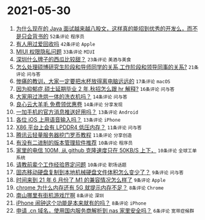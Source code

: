 # 2021-05-30

1. [为什么现在的 Java 面试越来越八股文，这样真的能招到优秀的开发么，而不是只会背书的](https://www.v2ex.com/t/780128) `52条评论` `程序员`
1. [有人用过爱回收吗](https://www.v2ex.com/t/780117) `42条评论` `Apple`
1. [MIUI 权限隐私问题](https://www.v2ex.com/t/780119) `33条评论` `MIUI`
1. [深圳什么牌子的西瓜比较甜？](https://www.v2ex.com/t/780146) `23条评论` `美酒与美食`
1. [怎么处理硕博研究生阶段和导师同学的关系,工作阶段和领导同事的关系?](https://www.v2ex.com/t/780104) `21条评论` `问与答`
1. [惨痛的教训，大家一定要把水杯放得离电脑远远的](https://www.v2ex.com/t/780158) `17条评论` `macOS`
1. [因为抑郁症,硕士延期毕业 2 年,秋招怎么跟 hr 解释?](https://www.v2ex.com/t/780151) `16条评论` `问与答`
1. [大家用过洗烘一体的洗衣机吗？](https://www.v2ex.com/t/780142) `14条评论` `问与答`
1. [良心云大羊毛 免费领优惠卷](https://www.v2ex.com/t/780101) `14条评论` `分享发现`
1. [一加手机的官方消息推送好用吗？](https://www.v2ex.com/t/780167) `13条评论` `Android`
1. [各位 iOS 上用语音输入吗？](https://www.v2ex.com/t/780111) `13条评论` `iPhone`
1. [X86 平台上会有 LPDDR4 低压内存？](https://www.v2ex.com/t/780143) `11条评论` `问与答`
1. [腾讯云轻量服务器挖门罗币教程](https://www.v2ex.com/t/780105) `11条评论` `分享创造`
1. [有没有二进制的版本管理软件推荐](https://www.v2ex.com/t/780168) `10条评论` `程序员`
1. [家里的电信 100M, 从 github 克隆速度只在 50KB/S 上下，](https://www.v2ex.com/t/780147) `10条评论` `全球工单系统`
1. [请教前辈个工作经验界定问题](https://www.v2ex.com/t/780135) `10条评论` `职场话题`
1. [固态移动硬盘复制到本地机械硬盘文件体积怎么变少了？](https://www.v2ex.com/t/780134) `9条评论` `问与答`
1. [时间来到 21 年 6 月份了 M1 的兼容情况怎么样了](https://www.v2ex.com/t/780130) `9条评论` `Apple`
1. [chrome 为什么内存还有 5G 就提示内存不足？](https://www.v2ex.com/t/780159) `8条评论` `Chrome`
1. [南山哪里有街机游戏厅啊](https://www.v2ex.com/t/780136) `8条评论` `深圳`
1. [iPhone 闹钟这个功能是本来就有的吗？](https://www.v2ex.com/t/780121) `8条评论` `iPhone`
1. [申请 .cn 域名，使用国内服务商解析到 nas 家里安全吗？](https://www.v2ex.com/t/780174) `6条评论` `宽带症候群`
